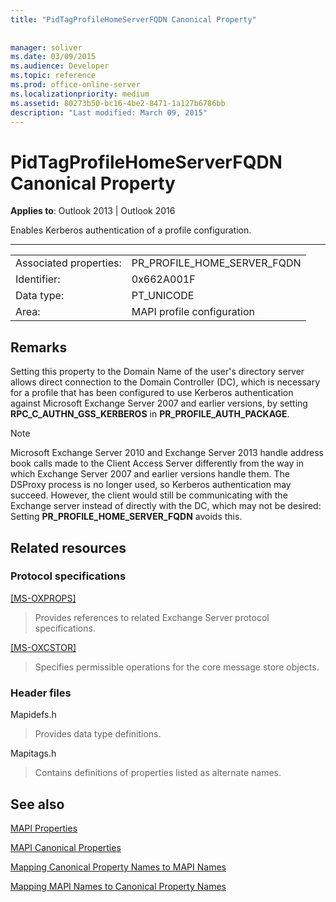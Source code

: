 ```yaml
---
title: "PidTagProfileHomeServerFQDN Canonical Property"
 
 
manager: soliver
ms.date: 03/09/2015
ms.audience: Developer
ms.topic: reference
ms.prod: office-online-server
ms.localizationpriority: medium
ms.assetid: 80273b50-bc16-4be2-8471-1a127b6786bb
description: "Last modified: March 09, 2015"
---
```


# PidTagProfileHomeServerFQDN Canonical Property

  
  
**Applies to**: Outlook 2013 | Outlook 2016 
  
Enables Kerberos authentication of a profile configuration.
  
****

|||
|:-----|:-----|
|Associated properties:  <br/> |PR_PROFILE_HOME_SERVER_FQDN  <br/> |
|Identifier:  <br/> |0x662A001F  <br/> |
|Data type:  <br/> |PT_UNICODE  <br/> |
|Area:  <br/> |MAPI profile configuration  <br/> |
   
## Remarks

Setting this property to the Domain Name of the user's directory server allows direct connection to the Domain Controller (DC), which is necessary for a profile that has been configured to use Kerberos authentication against Microsoft Exchange Server 2007 and earlier versions, by setting **RPC_C_AUTHN_GSS_KERBEROS** in **PR_PROFILE_AUTH_PACKAGE**.
  
> [!NOTE]
> Microsoft Exchange Server 2010 and Exchange Server 2013 handle address book calls made to the Client Access Server differently from the way in which Exchange Server 2007 and earlier versions handle them. The DSProxy process is no longer used, so Kerberos authentication may succeed. However, the client would still be communicating with the Exchange server instead of directly with the DC, which may not be desired: Setting **PR_PROFILE_HOME_SERVER_FQDN** avoids this. 
  
## Related resources

### Protocol specifications

[[MS-OXPROPS]](https://msdn.microsoft.com/library/f6ab1613-aefe-447d-a49c-18217230b148%28Office.15%29.aspx)
  
> Provides references to related Exchange Server protocol specifications.
    
[[MS-OXCSTOR]](https://msdn.microsoft.com/library/d42ed1e0-3e77-4264-bd59-7afc583510e2%28Office.15%29.aspx)
  
> Specifies permissible operations for the core message store objects.
    
### Header files

Mapidefs.h
  
> Provides data type definitions.
    
Mapitags.h
  
> Contains definitions of properties listed as alternate names.
    
## See also



[MAPI Properties](mapi-properties.md)
  
[MAPI Canonical Properties](mapi-canonical-properties.md)
  
[Mapping Canonical Property Names to MAPI Names](mapping-canonical-property-names-to-mapi-names.md)
  
[Mapping MAPI Names to Canonical Property Names](mapping-mapi-names-to-canonical-property-names.md)

